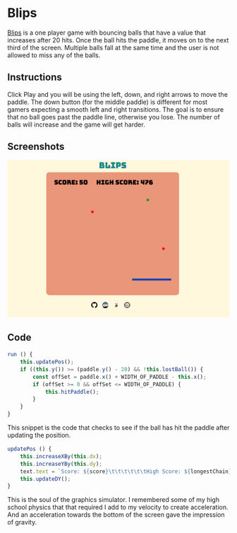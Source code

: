 # Blips
[Blips](http://joekatz.me/Blips) is a one player game with bouncing balls that have a value that increases after 20 hits. Once the ball hits the paddle, it moves on to the next third of the screen. Multiple balls fall at the same time and the user is not allowed to miss any of the balls.

## Instructions
Click Play and you will be using the left, down, and right arrows to move the paddle. The down button (for the middle paddle) is different for most gamers expecting a smooth left and right transitions. The goal is to ensure that no ball goes past the paddle line, otherwise you lose. The number of balls will increase and the game will get harder.

## Screenshots
![link](images/blips.png)

## Code
```javascript
run () {
	this.updatePos();
	if ((this.y()) >= (paddle.y() - 20) && !this.lostBall()) {
		const offSet = paddle.x() + WIDTH_OF_PADDLE - this.x();
		if (offSet >= 0 && offSet <= WIDTH_OF_PADDLE) {
			this.hitPaddle();
		}
	}
}
```

This snippet is the code that checks to see if the ball has hit the paddle after updating the position.

```javascript
updatePos () {
	this.increaseXBy(this.dx);
	this.increaseYBy(this.dy);
	text.text = `Score: ${score}\t\t\t\t\t\tHigh Score: ${longestChain}`;
	this.updateDY();
}
```

This is the soul of the graphics simulator. I remembered some of my high school physics that that required I add to my velocity to create acceleration. And an acceleration towards the bottom of the screen gave the impression of gravity.
